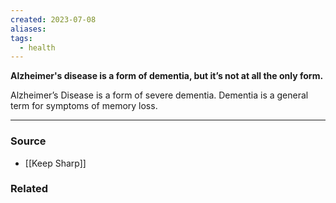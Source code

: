 ```yaml
---
created: 2023-07-08
aliases: 
tags:
  - health
---
```

**Alzheimer's disease is a form of dementia, but it’s not at all the only form.**

Alzheimer’s Disease is a form of severe dementia. Dementia is a general term for symptoms of memory loss. 

---

### Source
- [[Keep Sharp]]

### Related